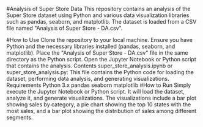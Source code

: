 #Analysis of Super Store Data
This repository contains an analysis of the Super Store dataset using Python and various data visualization libraries such as pandas, seaborn, and matplotlib. The dataset is loaded from a CSV file named "Analysis of Super Store - DA.csv".

#How to Use
Clone the repository to your local machine.
Ensure you have Python and the necessary libraries installed (pandas, seaborn, and matplotlib).
Place the "Analysis of Super Store - DA.csv" file in the same directory as the Python script.
Open the Jupyter Notebook or Python script that contains the analysis.
Contents
super_store_analysis.ipynb or super_store_analysis.py: This file contains the Python code for loading the dataset, performing data analysis, and generating visualizations.
Requirements
Python 3.x
pandas
seaborn
matplotlib
#How to Run
Simply execute the Jupyter Notebook or Python script. It will load the dataset, analyze it, and generate visualizations. The visualizations include a bar plot showing sales by category, a pie chart showing the top 10 states with the most sales, and a bar plot showing the distribution of sales among different segments.
